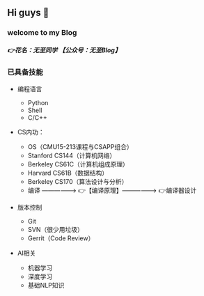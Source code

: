 
## Hi guys 👋
### welcome to my Blog

##### 👉花名：**无至同学** 【**公众号：无至Blog**】

### 已具备技能
- 编程语言
  - Python
  - Shell
  - C/C++

- CS内功：
  - OS（CMU15-213课程与CSAPP组合）
  - Stanford CS144（计算机网络）
  - Berkeley CS61C（计算机组成原理）
  - Harvard CS61B（数据结构）
  - Berkeley CS170（算法设计与分析）
  - 编译 ——————> 👉【编译原理】——————> 👉编译器设计
- 版本控制
  - Git
  - SVN（很少用垃圾）
  - Gerrit（Code Review）
- AI相关
  - 机器学习
  - 深度学习
  - 基础NLP知识


